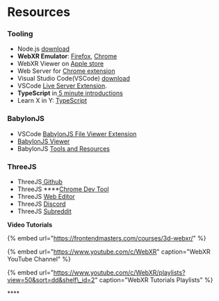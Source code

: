 # Resources

### Tooling

* Node.js [download](https://nodejs.org/en/download/)
* **WebXR Emulator**: [Firefox](https://addons.mozilla.org/en-US/firefox/addon/webxr-api-emulator/), [Chrome](https://chrome.google.com/webstore/detail/webxr-api-emulator/mjddjgeghkdijejnciaefnkjmkafnnje)
* WebXR Viewer on [Apple store](https://apps.apple.com/us/app/webxr-viewer/id1295998056)
* Web Server for [Chrome extension](https://chrome.google.com/webstore/detail/web-server-for-chrome/ofhbbkphhbklhfoeikjpcbhemlocgigb/related?hl=en)
* Visual Studio Code\(VSCode\) [download](https://code.visualstudio.com/download?WT.mc_id=aiml-0000-ayyonet)
* VSCode [Live Server Extension](https://marketplace.visualstudio.com/items?itemName=ritwickdey.LiveServer).
* **TypeScript** in[ 5 minute introductions](https://www.typescriptlang.org/docs/handbook/typescript-in-5-minutes.html)
* Learn X in Y: [TypeScript](https://learnxinyminutes.com/docs/typescript/)

### BabylonJS

* VSCode [BabylonJS File Viewer Extension](https://marketplace.visualstudio.com/items?itemName=julianchen.babylon-js-viewer&WT.mc_id=aiml-0000-ayyonet)
* [BabylonJS Viewer](https://doc.babylonjs.com/extensions/babylonViewer?WT.mc_id=aiml-0000-ayyonet)
* BabylonJS [Tools and Resources](https://doc.babylonjs.com/toolsAndResources?WT.mc_id=aiml-0000-ayyonet)

### ThreeJS

* ThreeJS[ Github](https://github.com/mrdoob/three.js)
* ThreeJS ****[Chrome Dev Tool](https://chrome.google.com/webstore/detail/threejs-developer-tools/ebpnegggocnnhleeicgljbedjkganaek)
* ThreeJS [Web Editor](https://threejs.org/editor/)
* ThreeJS [Discord](https://discord.gg/MQjXJDAN)
* ThreeJS [Subreddit](https://www.reddit.com/r/threejs/)

**Video Tutorials**

{% embed url="https://frontendmasters.com/courses/3d-webxr/" %}

{% embed url="https://www.youtube.com/c/WebXR" caption="WebXR YouTube Channel" %}

{% embed url="https://www.youtube.com/c/WebXR/playlists?view=50&sort=dd&shelf\_id=2" caption="WebXR Tutorials Playlists" %}

\*\*\*\*

